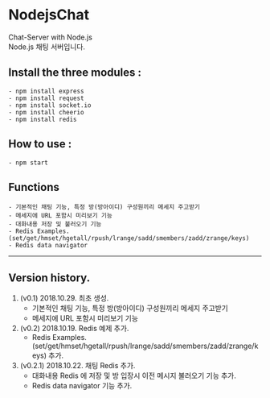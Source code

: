 # NodejsChat
Chat-Server with Node.js<br>
Node.js 채팅 서버입니다.

## Install the three modules :
    - npm install express
    - npm install request
    - npm install socket.io
    - npm install cheerio
    - npm install redis

## How to use :
    - npm start
    
## Functions
    - 기본적인 채팅 기능, 특정 방(방아이디) 구성원끼리 메세지 주고받기
    - 메세지에 URL 포함시 미리보기 기능
    - 대화내용 저장 및 불러오기 기능
    - Redis Examples. (set/get/hmset/hgetall/rpush/lrange/sadd/smembers/zadd/zrange/keys)
    - Redis data navigator 

<hr/>

## Version history.
1. (v0.1)    2018.10.29. 최초 생성. <br>
   - 기본적인 채팅 기능, 특정 방(방아이디) 구성원끼리 메세지 주고받기
   - 메세지에 URL 포함시 미리보기 기능
2. (v0.2)    2018.10.19. Redis 예제 추가. <br>
   - Redis Examples. (set/get/hmset/hgetall/rpush/lrange/sadd/smembers/zadd/zrange/keys) 추가.
3. (v0.2.1)    2018.10.22. 채팅 Redis 추가. <br>
   - 대화내용 Redis 에 저장 및 방 입장시 이전 메시지 불러오기 기능 추가.
   - Redis data navigator 기능 추가.
